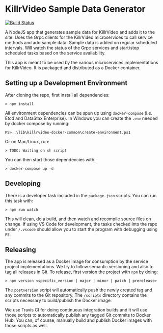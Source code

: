 # KillrVideo Sample Data Generator

[![Build Status](https://travis-ci.org/KillrVideo/killrvideo-generator.svg?branch=master)](https://travis-ci.org/KillrVideo/killrvideo-generator)

A NodeJS app that generates sample data for KillrVideo and adds it to the site. Uses the Grpc
clients for the KillrVideo microservices to call service methods and add sample data. Sample
data is added on regular scheduled intervals. Will watch the status of the Grpc services and
start/stop scheduled tasks based on the service availability.

This app is meant to be used by the various microservices implementations for KillrVideo. It
is packaged and distributed as a Docker container.


## Setting up a Development Environment

After cloning the repo, first install all dependencies:
```
> npm install
```
All environment dependencies can be spun up using `docker-compose` (i.e. Etcd and DataStax
Enterprise). In Windows you can create the `.env` needed by docker compose by running:
```
PS> .\lib\killrvideo-docker-common\create-environment.ps1
```
Or on Mac/Linux, run:
```
> TODO: Waiting on sh script
```
You can then start those dependencies with:
```
> docker-compose up -d
```

## Developing

There is a developer task included in the `package.json` scripts. You can run this task with:
```
> npm run watch
```
This will clean, do a build, and then watch and recompile source files on change. If using VS
Code for development, the tasks checked into the repo under `/.vscode` should allow you to
start the program with debugging using `F5`.

## Releasing

The app is released as a Docker image for consumption by the service project implementations.
We try to follow semantic versioning and also to tag all releases in Git. To release, first
version the project with `npm` by doing:
```
> npm version <specific_version | major | minor | patch | prerelease>
```
The `postversion` script will automatically push the newly created tag and any commits to the
Git repository. The `/scripts` directory contains the scripts necessary to build/publish the
Docker image. 

We use Travis CI for doing continuous integration builds and it will use those scripts to 
automatically publish any tagged Git commits to Docker Hub. You can, of course, manually
build and publish Docker images with those scripts as well.